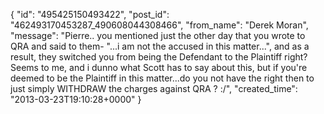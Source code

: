  {
   "id": "495425150493422",
   "post_id": "462493170453287_490608044308466",
   "from_name": "Derek Moran",
   "message": "Pierre.. you mentioned just the other day that you wrote to QRA and said to them- \"...i am not the accused in this matter...\", and as a result, they switched you from being the Defendant to the Plaintiff right? Seems to me, and i dunno what Scott has to say about this, but if you're deemed to be the Plaintiff in this matter...do you not have the right then to just simply WITHDRAW the charges against QRA ?  :/",
   "created_time": "2013-03-23T19:10:28+0000"
 }
